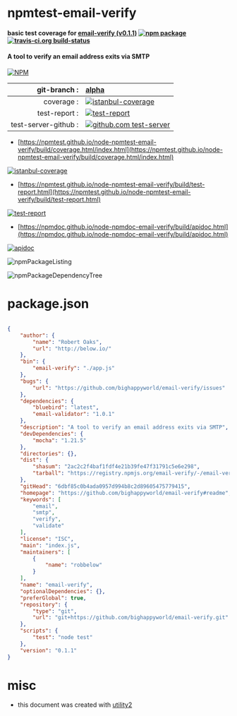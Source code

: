 # npmtest-email-verify

#### basic test coverage for  [email-verify (v0.1.1)](https://github.com/bighappyworld/email-verify#readme)  [![npm package](https://img.shields.io/npm/v/npmtest-email-verify.svg?style=flat-square)](https://www.npmjs.org/package/npmtest-email-verify) [![travis-ci.org build-status](https://api.travis-ci.org/npmtest/node-npmtest-email-verify.svg)](https://travis-ci.org/npmtest/node-npmtest-email-verify)

#### A tool to verify an email address exits via SMTP

[![NPM](https://nodei.co/npm/email-verify.png?downloads=true&downloadRank=true&stars=true)](https://www.npmjs.com/package/email-verify)

| git-branch : | [alpha](https://github.com/npmtest/node-npmtest-email-verify/tree/alpha)|
|--:|:--|
| coverage : | [![istanbul-coverage](https://npmtest.github.io/node-npmtest-email-verify/build/coverage.badge.svg)](https://npmtest.github.io/node-npmtest-email-verify/build/coverage.html/index.html)|
| test-report : | [![test-report](https://npmtest.github.io/node-npmtest-email-verify/build/test-report.badge.svg)](https://npmtest.github.io/node-npmtest-email-verify/build/test-report.html)|
| test-server-github : | [![github.com test-server](https://npmtest.github.io/node-npmtest-email-verify/GitHub-Mark-32px.png)](https://npmtest.github.io/node-npmtest-email-verify/build/app/index.html) | | build-artifacts : | [![build-artifacts](https://npmtest.github.io/node-npmtest-email-verify/glyphicons_144_folder_open.png)](https://github.com/npmtest/node-npmtest-email-verify/tree/gh-pages/build)|

- [https://npmtest.github.io/node-npmtest-email-verify/build/coverage.html/index.html](https://npmtest.github.io/node-npmtest-email-verify/build/coverage.html/index.html)

[![istanbul-coverage](https://npmtest.github.io/node-npmtest-email-verify/build/screenCapture.buildCi.browser.%252Ftmp%252Fbuild%252Fcoverage.lib.html.png)](https://npmtest.github.io/node-npmtest-email-verify/build/coverage.html/index.html)

- [https://npmtest.github.io/node-npmtest-email-verify/build/test-report.html](https://npmtest.github.io/node-npmtest-email-verify/build/test-report.html)

[![test-report](https://npmtest.github.io/node-npmtest-email-verify/build/screenCapture.buildCi.browser.%252Ftmp%252Fbuild%252Ftest-report.html.png)](https://npmtest.github.io/node-npmtest-email-verify/build/test-report.html)

- [https://npmdoc.github.io/node-npmdoc-email-verify/build/apidoc.html](https://npmdoc.github.io/node-npmdoc-email-verify/build/apidoc.html)

[![apidoc](https://npmdoc.github.io/node-npmdoc-email-verify/build/screenCapture.buildCi.browser.%252Ftmp%252Fbuild%252Fapidoc.html.png)](https://npmdoc.github.io/node-npmdoc-email-verify/build/apidoc.html)

![npmPackageListing](https://npmtest.github.io/node-npmtest-email-verify/build/screenCapture.npmPackageListing.svg)

![npmPackageDependencyTree](https://npmtest.github.io/node-npmtest-email-verify/build/screenCapture.npmPackageDependencyTree.svg)



# package.json

```json

{
    "author": {
        "name": "Robert Oaks",
        "url": "http://below.io/"
    },
    "bin": {
        "email-verify": "./app.js"
    },
    "bugs": {
        "url": "https://github.com/bighappyworld/email-verify/issues"
    },
    "dependencies": {
        "bluebird": "latest",
        "email-validator": "1.0.1"
    },
    "description": "A tool to verify an email address exits via SMTP",
    "devDependencies": {
        "mocha": "1.21.5"
    },
    "directories": {},
    "dist": {
        "shasum": "2ac2c2f4baf1fdf4e21b39fe47f31791c5e6e298",
        "tarball": "https://registry.npmjs.org/email-verify/-/email-verify-0.1.1.tgz"
    },
    "gitHead": "6dbf85c0b4ada0957d994b8c2d89605475779415",
    "homepage": "https://github.com/bighappyworld/email-verify#readme",
    "keywords": [
        "email",
        "smtp",
        "verify",
        "validate"
    ],
    "license": "ISC",
    "main": "index.js",
    "maintainers": [
        {
            "name": "robbelow"
        }
    ],
    "name": "email-verify",
    "optionalDependencies": {},
    "preferGlobal": true,
    "repository": {
        "type": "git",
        "url": "git+https://github.com/bighappyworld/email-verify.git"
    },
    "scripts": {
        "test": "node test"
    },
    "version": "0.1.1"
}
```



# misc
- this document was created with [utility2](https://github.com/kaizhu256/node-utility2)
